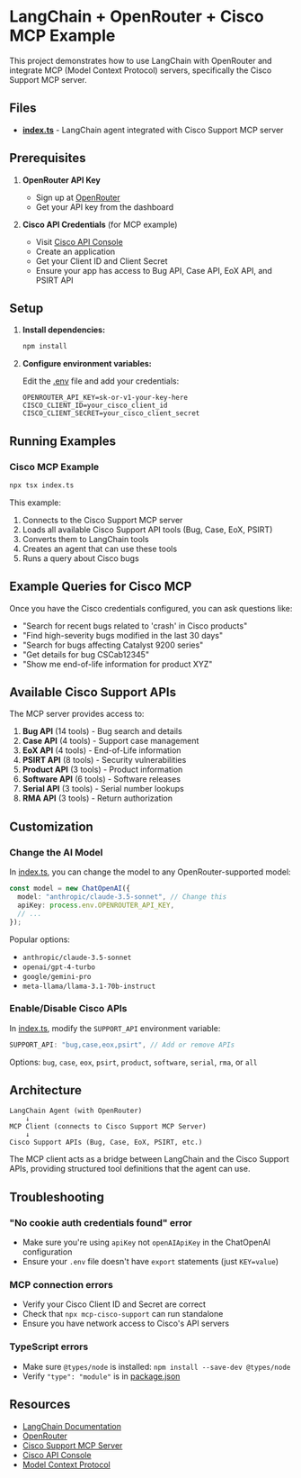 # LangChain + OpenRouter + Cisco MCP Example

This project demonstrates how to use LangChain with OpenRouter and integrate MCP (Model Context Protocol) servers, specifically the Cisco Support MCP server.

## Files

- **[index.ts](index.ts)** - LangChain agent integrated with Cisco Support MCP server

## Prerequisites

1. **OpenRouter API Key**
   - Sign up at [OpenRouter](https://openrouter.ai/)
   - Get your API key from the dashboard

2. **Cisco API Credentials** (for MCP example)
   - Visit [Cisco API Console](https://apiconsole.cisco.com/)
   - Create an application
   - Get your Client ID and Client Secret
   - Ensure your app has access to Bug API, Case API, EoX API, and PSIRT API

## Setup

1. **Install dependencies:**
   ```bash
   npm install
   ```

2. **Configure environment variables:**

   Edit the [.env](.env) file and add your credentials:
   ```env
   OPENROUTER_API_KEY=sk-or-v1-your-key-here
   CISCO_CLIENT_ID=your_cisco_client_id
   CISCO_CLIENT_SECRET=your_cisco_client_secret
   ```

## Running Examples

### Cisco MCP Example

```bash
npx tsx index.ts
```

This example:
1. Connects to the Cisco Support MCP server
2. Loads all available Cisco Support API tools (Bug, Case, EoX, PSIRT)
3. Converts them to LangChain tools
4. Creates an agent that can use these tools
5. Runs a query about Cisco bugs

## Example Queries for Cisco MCP

Once you have the Cisco credentials configured, you can ask questions like:

- "Search for recent bugs related to 'crash' in Cisco products"
- "Find high-severity bugs modified in the last 30 days"
- "Search for bugs affecting Catalyst 9200 series"
- "Get details for bug CSCab12345"
- "Show me end-of-life information for product XYZ"

## Available Cisco Support APIs

The MCP server provides access to:

1. **Bug API** (14 tools) - Bug search and details
2. **Case API** (4 tools) - Support case management
3. **EoX API** (4 tools) - End-of-Life information
4. **PSIRT API** (8 tools) - Security vulnerabilities
5. **Product API** (3 tools) - Product information
6. **Software API** (6 tools) - Software releases
7. **Serial API** (3 tools) - Serial number lookups
8. **RMA API** (3 tools) - Return authorization

## Customization

### Change the AI Model

In [index.ts](index.ts:73-81), you can change the model to any OpenRouter-supported model:

```typescript
const model = new ChatOpenAI({
  model: "anthropic/claude-3.5-sonnet", // Change this
  apiKey: process.env.OPENROUTER_API_KEY,
  // ...
});
```

Popular options:
- `anthropic/claude-3.5-sonnet`
- `openai/gpt-4-turbo`
- `google/gemini-pro`
- `meta-llama/llama-3.1-70b-instruct`

### Enable/Disable Cisco APIs

In [index.ts](index.ts:13), modify the `SUPPORT_API` environment variable:

```typescript
SUPPORT_API: "bug,case,eox,psirt", // Add or remove APIs
```

Options: `bug`, `case`, `eox`, `psirt`, `product`, `software`, `serial`, `rma`, or `all`

## Architecture

```
LangChain Agent (with OpenRouter)
    ↓
MCP Client (connects to Cisco Support MCP Server)
    ↓
Cisco Support APIs (Bug, Case, EoX, PSIRT, etc.)
```

The MCP client acts as a bridge between LangChain and the Cisco Support APIs, providing structured tool definitions that the agent can use.

## Troubleshooting

### "No cookie auth credentials found" error
- Make sure you're using `apiKey` not `openAIApiKey` in the ChatOpenAI configuration
- Ensure your `.env` file doesn't have `export` statements (just `KEY=value`)

### MCP connection errors
- Verify your Cisco Client ID and Secret are correct
- Check that `npx mcp-cisco-support` can run standalone
- Ensure you have network access to Cisco's API servers

### TypeScript errors
- Make sure `@types/node` is installed: `npm install --save-dev @types/node`
- Verify `"type": "module"` is in [package.json](package.json)

## Resources

- [LangChain Documentation](https://js.langchain.com/)
- [OpenRouter](https://openrouter.ai/)
- [Cisco Support MCP Server](https://github.com/sieteunoseis/mcp-cisco-support)
- [Cisco API Console](https://apiconsole.cisco.com/)
- [Model Context Protocol](https://modelcontextprotocol.io/)
